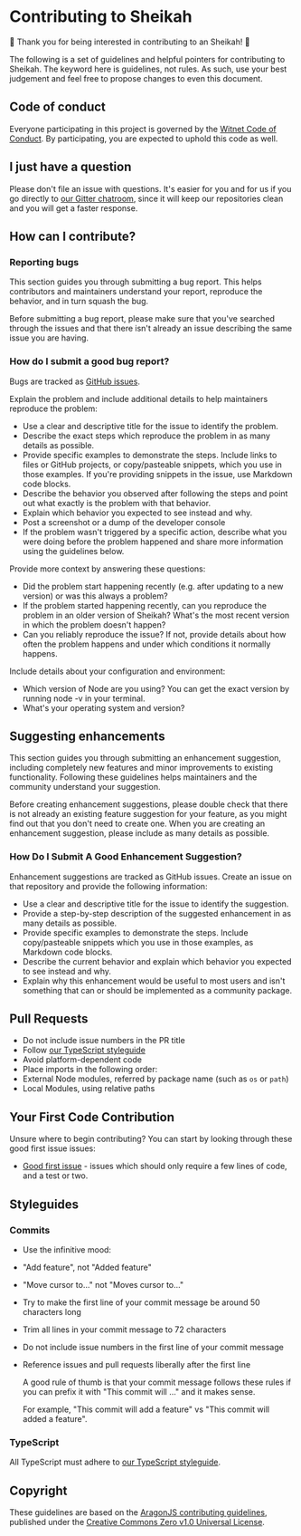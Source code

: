 # Contributing to Sheikah

:tada: Thank you for being interested in contributing to an Sheikah! :tada:

The following is a set of guidelines and helpful pointers for contributing to Sheikah.
The keyword here is guidelines, not rules. As such, use your best judgement and feel free to propose changes to even this document.

## Code of conduct

Everyone participating in this project is governed by the [Witnet Code of Conduct](https://github.com/witnet/sheikah/blob/master/CODE_OF_CONDUCT.md).
By participating, you are expected to uphold this code as well.

## I just have a question

Please don't file an issue with questions.
It's easier for you and for us if you go directly to [our Gitter chatroom](https://gitter.im/witnet/sheikah), since it will keep our repositories clean and you will get a faster response.

## How can I contribute?

### Reporting bugs

This section guides you through submitting a bug report. This helps contributors and maintainers understand your report, reproduce the behavior, and in turn squash the bug.

Before submitting a bug report, please make sure that you've searched through the issues and that there isn't already an issue describing the same issue you are having.

### How do I submit a good bug report?

Bugs are tracked as [GitHub issues](https://github.com/witnet/sheikah/issues).

Explain the problem and include additional details to help maintainers reproduce the problem:

* Use a clear and descriptive title for the issue to identify the problem.
* Describe the exact steps which reproduce the problem in as many details as possible.
* Provide specific examples to demonstrate the steps. Include links to files or GitHub projects, or copy/pasteable snippets, which you use in those examples. If you're providing snippets in the issue, use Markdown code blocks.
* Describe the behavior you observed after following the steps and point out what exactly is the problem with that behavior.
* Explain which behavior you expected to see instead and why.
* Post a screenshot or a dump of the developer console
* If the problem wasn't triggered by a specific action, describe what you were doing before the problem happened and share more information using the guidelines below.

Provide more context by answering these questions:

* Did the problem start happening recently (e.g. after updating to a new version) or was this always a problem?
* If the problem started happening recently, can you reproduce the problem in an older version of Sheikah? What's the most recent version in which the problem doesn't happen?
* Can you reliably reproduce the issue? If not, provide details about how often the problem happens and under which conditions it normally happens.

Include details about your configuration and environment:

* Which version of Node are you using? You can get the exact version by running node -v in your terminal.
* What's your operating system and version?

## Suggesting enhancements

This section guides you through submitting an enhancement suggestion, including completely new features and minor improvements to existing functionality.
Following these guidelines helps maintainers and the community understand your suggestion.

Before creating enhancement suggestions, please double check that there is not already an existing feature suggestion for your feature, as you might find out that you don't need to create one.
When you are creating an enhancement suggestion, please include as many details as possible.

### How Do I Submit A Good Enhancement Suggestion?

Enhancement suggestions are tracked as GitHub issues. Create an issue on that repository and provide the following information:

* Use a clear and descriptive title for the issue to identify the suggestion.
* Provide a step-by-step description of the suggested enhancement in as many details as possible.
* Provide specific examples to demonstrate the steps. Include copy/pasteable snippets which you use in those examples, as Markdown code blocks.
* Describe the current behavior and explain which behavior you expected to see instead and why.
* Explain why this enhancement would be useful to most users and isn't something that can or should be implemented as a community package.

## Pull Requests

* Do not include issue numbers in the PR title
* Follow [our TypeScript styleguide](https://github.com/witnet/sheikah/blob/master/docs/styleguide.md)
* Avoid platform-dependent code
* Place imports in the following order:
*    External Node modules, referred by package name (such as `os` or `path`)
*    Local Modules, using relative paths

## Your First Code Contribution

Unsure where to begin contributing? You can start by looking through these good first issue issues:

* [Good first issue](https://github.com/witnet/sheikah/labels/good%20first%20issue) - issues which should only require a few lines of code, and a test or two.

## Styleguides

### Commits

* Use the infinitive mood:
*    "Add feature", not "Added feature"
*    "Move cursor to..." not "Moves cursor to..."
* Try to make the first line of your commit message be around 50 characters long
* Trim all lines in your commit message to 72 characters
* Do not include issue numbers in the first line of your commit message
* Reference issues and pull requests liberally after the first line

    A good rule of thumb is that your commit message follows these rules if you can prefix it with "This commit will ..." and it makes sense.

    For example, "This commit will add a feature" vs "This commit will added a feature".

### TypeScript

All TypeScript must adhere to [our TypeScript styleguide](https://github.com/witnet/sheikah/blob/master/docs/styleguide.md).

## Copyright
These guidelines are based on the [AragonJS contributing guidelines](https://wiki.aragon.one/submodules/aragon.js/CONTRIBUTING/), published under the [Creative Commons Zero v1.0 Universal License](https://github.com/aragon/aragon-wiki/blob/master/LICENSE).